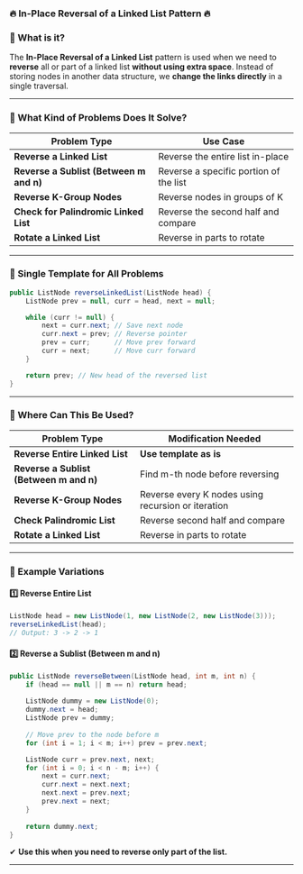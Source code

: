 ### **🔥 In-Place Reversal of a Linked List Pattern 🔥**  

### **📌 What is it?**  
The **In-Place Reversal of a Linked List** pattern is used when we need to **reverse** all or part of a linked list **without using extra space**. Instead of storing nodes in another data structure, we **change the links directly** in a single traversal.

---

### **📌 What Kind of Problems Does It Solve?**  
| **Problem Type**                   | **Use Case** |
|------------------------------------|-------------|
| **Reverse a Linked List**          | Reverse the entire list in-place |
| **Reverse a Sublist (Between m and n)** | Reverse a specific portion of the list |
| **Reverse K-Group Nodes**          | Reverse nodes in groups of K |
| **Check for Palindromic Linked List** | Reverse the second half and compare |
| **Rotate a Linked List**           | Reverse in parts to rotate |

---

### **📌 Single Template for All Problems**
```java
public ListNode reverseLinkedList(ListNode head) {
    ListNode prev = null, curr = head, next = null;

    while (curr != null) {
        next = curr.next; // Save next node
        curr.next = prev; // Reverse pointer
        prev = curr;      // Move prev forward
        curr = next;      // Move curr forward
    }

    return prev; // New head of the reversed list
}
```

---

### **📌 Where Can This Be Used?**
| **Problem Type**                     | **Modification Needed** |
|--------------------------------------|------------------------|
| **Reverse Entire Linked List**       | **Use template as is** |
| **Reverse a Sublist (Between m and n)** | Find m-th node before reversing |
| **Reverse K-Group Nodes**           | Reverse every K nodes using recursion or iteration |
| **Check Palindromic List**          | Reverse second half and compare |
| **Rotate a Linked List**            | Reverse in parts to rotate |

---

### **📌 Example Variations**
#### **1️⃣ Reverse Entire List**
```java
ListNode head = new ListNode(1, new ListNode(2, new ListNode(3)));
reverseLinkedList(head);
// Output: 3 -> 2 -> 1
```

#### **2️⃣ Reverse a Sublist (Between m and n)**
```java
public ListNode reverseBetween(ListNode head, int m, int n) {
    if (head == null || m == n) return head;
    
    ListNode dummy = new ListNode(0);
    dummy.next = head;
    ListNode prev = dummy;
    
    // Move prev to the node before m
    for (int i = 1; i < m; i++) prev = prev.next;

    ListNode curr = prev.next, next;
    for (int i = 0; i < n - m; i++) {
        next = curr.next;
        curr.next = next.next;
        next.next = prev.next;
        prev.next = next;
    }
    
    return dummy.next;
}
```
✔ **Use this when you need to reverse only part of the list.**  

---

